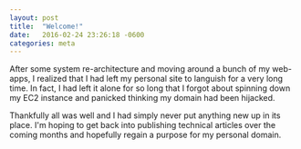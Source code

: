 ```yaml
---
layout: post
title:  "Welcome!"
date:   2016-02-24 23:26:18 -0600
categories: meta
---
```

After some system re-architecture and moving around a bunch of my web-apps,
I realized that I had left my personal site to languish for a very long time.
In fact, I had left it alone for so long that I forgot about spinning down
my EC2 instance and panicked thinking my domain had been hijacked.

Thankfully all was well and I had simply never put anything new up in its place.
I'm hoping to get back into publishing technical articles over the coming months
and hopefully regain a purpose for my personal domain.
